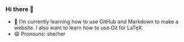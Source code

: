 ### Hi there 👋

- 🌱 I’m currently learning how to use GitHub and Markdown to make a website. I also want to learn how to use Git for LaTeX.
- 😄 Pronouns: she/her

<!--
**drklis/drklis** is a ✨ _special_ ✨ repository because its `README.md` (this file) appears on your GitHub profile.

Here are some ideas to get you started:

- 🔭 I’m currently working on ...

- 👯 I’m looking to collaborate on ...
- 🤔 I’m looking for help with ...
- 💬 Ask me about ...
- 📫 How to reach me: ...
- ⚡ Fun fact: ...
-->
